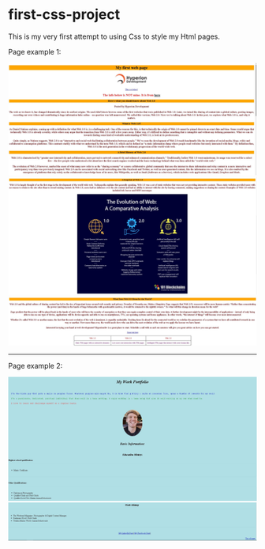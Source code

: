 # first-css-project
This is my very first attempt to using Css to style my Html pages.

Page example 1: 

<img src="Compulsory Task 1/screenshots-of-page/htmlPage1.JPG" alt="View of HTML page 1">
<img src="Compulsory Task 1/screenshots-of-page/htmlPage2.JPG" alt="View of HTML page 2">
<img src="Compulsory Task 1/screenshots-of-page/htmlPage3.JPG" alt="View of HTML page 3">

<hr/>

Page example 2:

<img src="Compulsory Task 2/screenshots-of-page/htmlPage1.JPG" alt="View of HTML page 1">
<img src="Compulsory Task 2/screenshots-of-page/htmlPage2.JPG" alt="View of HTML page 2">

